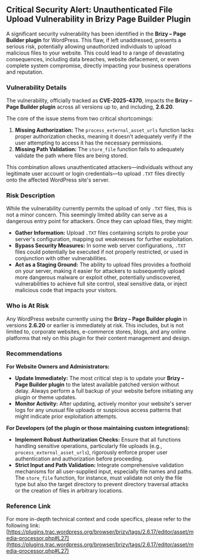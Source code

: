 ## Critical Security Alert: Unauthenticated File Upload Vulnerability in Brizy Page Builder Plugin

A significant security vulnerability has been identified in the **Brizy – Page Builder plugin** for WordPress. This flaw, if left unaddressed, presents a serious risk, potentially allowing unauthorized individuals to upload malicious files to your website. This could lead to a range of devastating consequences, including data breaches, website defacement, or even complete system compromise, directly impacting your business operations and reputation.

### Vulnerability Details

The vulnerability, officially tracked as **CVE-2025-4370**, impacts the **Brizy – Page Builder plugin** across all versions up to, and including, **2.6.20**.

The core of the issue stems from two critical shortcomings:
1.  **Missing Authorization:** The `process_external_asset_urls` function lacks proper authorization checks, meaning it doesn't adequately verify if the user attempting to access it has the necessary permissions.
2.  **Missing Path Validation:** The `store_file` function fails to adequately validate the path where files are being stored.

This combination allows unauthenticated attackers—individuals without any legitimate user account or login credentials—to upload `.TXT` files directly onto the affected WordPress site's server.

### Risk Description

While the vulnerability currently permits the upload of only `.TXT` files, this is not a minor concern. This seemingly limited ability can serve as a dangerous entry point for attackers. Once they can upload files, they might:

*   **Gather Information:** Upload `.TXT` files containing scripts to probe your server's configuration, mapping out weaknesses for further exploitation.
*   **Bypass Security Measures:** In some web server configurations, `.TXT` files could potentially be executed if not properly restricted, or used in conjunction with other vulnerabilities.
*   **Act as a Staging Ground:** The ability to upload files provides a foothold on your server, making it easier for attackers to subsequently upload more dangerous malware or exploit other, potentially undiscovered, vulnerabilities to achieve full site control, steal sensitive data, or inject malicious code that impacts your visitors.

### Who is At Risk

Any WordPress website currently using the **Brizy – Page Builder plugin** in versions **2.6.20** or earlier is immediately at risk. This includes, but is not limited to, corporate websites, e-commerce stores, blogs, and any online platforms that rely on this plugin for their content management and design.

### Recommendations

**For Website Owners and Administrators:**

*   **Update Immediately:** The most critical step is to update your **Brizy – Page Builder plugin** to the latest available patched version without delay. Always perform a full backup of your website before initiating any plugin or theme updates.
*   **Monitor Activity:** After updating, actively monitor your website's server logs for any unusual file uploads or suspicious access patterns that might indicate prior exploitation attempts.

**For Developers (of the plugin or those maintaining custom integrations):**

*   **Implement Robust Authorization Checks:** Ensure that all functions handling sensitive operations, particularly file uploads (e.g., `process_external_asset_urls`), rigorously enforce proper user authentication and authorization before proceeding.
*   **Strict Input and Path Validation:** Integrate comprehensive validation mechanisms for all user-supplied input, especially file names and paths. The `store_file` function, for instance, must validate not only the file type but also the target directory to prevent directory traversal attacks or the creation of files in arbitrary locations.

### Reference Link

For more in-depth technical context and code specifics, please refer to the following link:
[https://plugins.trac.wordpress.org/browser/brizy/tags/2.6.17/editor/asset/media-processor.php#L27](https://plugins.trac.wordpress.org/browser/brizy/tags/2.6.17/editor/asset/media-processor.php#L27)